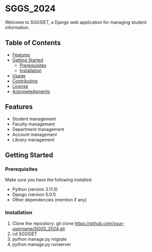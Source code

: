 # SGGS_2024

Welcome to SGGSIET, a Django web application for managing student information.

## Table of Contents

- [Features](#features)
- [Getting Started](#getting-started)
  - [Prerequisites](#prerequisites)
  - [Installation](#installation)
- [Usage](#usage)
- [Contributing](#contributing)
- [License](#license)
- [Acknowledgments](#acknowledgments)

## Features

- Student management
- Faculty management
- Department management
- Account management
- Library management

## Getting Started

### Prerequisites

Make sure you have the following installed:

- Python (version 3.11.5)
- Django (version 5.0.1)
- Other dependencies (mention if any)

### Installation

1. Clone the repository:
   git clone https://github.com/your-username/SGGS_2024.git
2. cd SGGSIET
3. python manage.py migrate
4. python manage.py runserver


 
 
